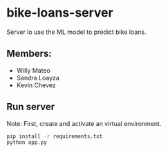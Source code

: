 # bike-loans-server
Server lo use the ML model to predict bike loans.

## Members:
- Willy Mateo
- Sandra Loayza
- Kevin Chevez

## Run server
Note: First, create and activate an virtual environment.

```cmd
pip install -r requirements.txt
python app.py
```
